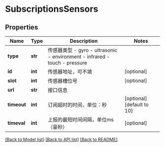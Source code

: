 # SubscriptionsSensors

## Properties
Name | Type | Description | Notes
------------ | ------------- | ------------- | -------------
**type** | **str** | 传感器类型 - gyro - ultrasonic - environment - infrared - touch - pressure | 
**id** | **int** | 传感器地址，可不填 | [optional] 
**slot** | **int** | 传感器槽位号 | [optional] 
**url** | **str** | 接口信息 | 
**timeout** | **int** | 订阅超时的时间，单位：秒 | [optional] [default to 10]
**timeval** | **int** | 上报的最短时间间隔，单位ms（豪秒） | [optional] 

[[Back to Model list]](../README.md#documentation-for-models) [[Back to API list]](../README.md#documentation-for-api-endpoints) [[Back to README]](../README.md)


